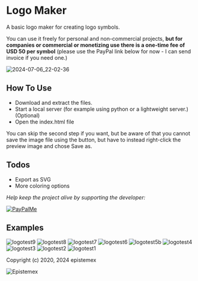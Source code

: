 Logo Maker
==========

A basic logo maker for creating logo symbols.

You can use it freely for personal and non-commercial projects, **but for companies or commercial or
monetizing use there is a one-time fee of USD 50 per symbol** (please use the PayPal link below for
now - I can send invoice if you need one.)

![2024-07-06_22-02-36](https://github.com/epistemex/logo-maker/assets/70324091/139ae81a-f1a0-4fcc-91a7-4be3209918b3)

How To Use
----------

- Download and extract the files.
- Start a local server (for example using python or a lightweight server.) (Optional)
- Open the index.html file

You can skip the second step if you want, but be aware of that you cannot save the image file using
the button, but have to instead right-click the preview image and chose Save as.

Todos
-----

- Export as SVG
- More coloring options

_Help keep the project alive by supporting the developer:_

[![PayPalMe](https://github.com/epistemex/transformation-matrix-js/assets/70324091/04203267-58f0-402b-9589-e2dee6e7c510)](https://paypal.me/KenNil)


Examples
--------

![logotest9](https://github.com/epistemex/logo-maker/assets/70324091/054806b5-7637-4e29-abd7-25cda8293d24)
![logotest8](https://github.com/epistemex/logo-maker/assets/70324091/6a411678-8085-4b90-aa26-9926e25c4ee7)
![logotest7](https://github.com/epistemex/logo-maker/assets/70324091/68c2a5eb-54c1-4d2c-9ed6-ed7af3993c01)
![logotest6](https://github.com/epistemex/logo-maker/assets/70324091/ea34cf98-736c-44f2-8045-833ae602f09c)
![logotest5b](https://github.com/epistemex/logo-maker/assets/70324091/6d1c3bc2-0865-4d6d-a4cb-1db27debba30)
![logotest4](https://github.com/epistemex/logo-maker/assets/70324091/10811a85-d4ee-44c4-b2fc-4bdb4d248b9c)
![logotest3](https://github.com/epistemex/logo-maker/assets/70324091/f5524a61-87db-4fbb-96d7-3aee94f238fc)
![logotest2](https://github.com/epistemex/logo-maker/assets/70324091/bce6033d-de19-469a-85e2-5b1d39414eec)
![logotest1](https://github.com/epistemex/logo-maker/assets/70324091/2fb5f8c4-6502-4e05-a07b-0b456a0cdb67)

Copyright (c) 2020, 2024 epistemex

![Epistemex](https://i.imgur.com/GP6Q3v8.png)
